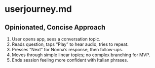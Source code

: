 # userjourney.md

## Opinionated, Concise Approach
1. User opens app, sees a conversation topic.
2. Reads question, taps “Play” to hear audio, tries to repeat.
3. Presses “Next” for Nonna’s response, then follow-ups.
4. Moves through simple linear topics; no complex branching for MVP.
5. Ends session feeling more confident with Italian phrases.
  